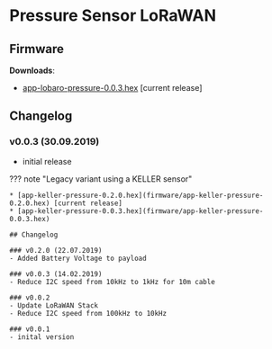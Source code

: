 # Pressure Sensor LoRaWAN

## Firmware

**Downloads**:

* [app-lobaro-pressure-0.0.3.hex](firmware/app-lobaro-pressure-0.0.3+LoRa.hex) [current release]

## Changelog

### v0.0.3 (30.09.2019)
- initial release

??? note "Legacy variant using a KELLER sensor"
    
    * [app-keller-pressure-0.2.0.hex](firmware/app-keller-pressure-0.2.0.hex) [current release]
    * [app-keller-pressure-0.0.3.hex](firmware/app-keller-pressure-0.0.3.hex)
    
    ## Changelog
    
    ### v0.2.0 (22.07.2019)
    - Added Battery Voltage to payload
    
    ### v0.0.3 (14.02.2019)
    - Reduce I2C speed from 10kHz to 1kHz for 10m cable
    
    ### v0.0.2
    - Update LoRaWAN Stack
    - Reduce I2C speed from 100kHz to 10kHz
    
    ### v0.0.1 
    - inital version
